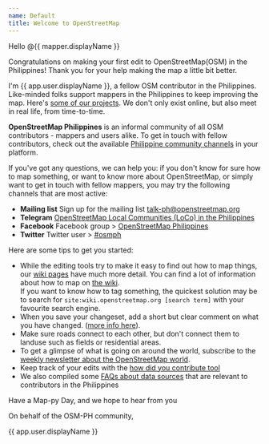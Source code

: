 ```yaml
---
name: Default
title: Welcome to OpenStreetMap
---
```


Hello @{{ mapper.displayName }}

Congratulations on making your first edit to OpenStreetMap(OSM) in the Philippines! Thank you for your help making the map a little bit better.

I'm {{ app.user.displayName }}, a fellow OSM contributor in the Philippines. Like-minded folks support mappers in the Philippines to keep improving the map. Here's [some of our projects](https://openstreetmap.org/wiki/Philippines/Projects). We don't only exist online, but also meet in real life, from time-to-time.

**OpenStreetMap Philippines** is an informal community of all OSM contributors - mappers and users alike. To get in touch with fellow contributors, check out the available [Philippine community channels](https://osm.org/wiki/PH) in your platform.

If you've got any questions, we can help you: if you don't know for sure how to map something, or want to know more about OpenStreetMap, or simply want to get in touch with fellow mappers, you may try the following channels that are most active:

- **Mailing list** Sign up for the mailing list [talk-ph@openstreetmap.org](https://lists.openstreetmap.org/listinfo/talk-ph)
- **Telegram** [OpenStreetMap Local Communities (LoCo) in the Philippines](https://t.me/OSMph)
- **Facebook** Facebook group > [OpenStreetMap Philippines](https://www.facebook.com/OSMPH)
- **Twitter** Twitter user > [#osmph](https://twitter.com/hashtag/osmph?f=live)

Here are some tips to get you started:

- While the editing tools try to make it easy to find out how to map things, our [wiki pages](https://wiki.openstreetmap.org/wiki/) have much more detail. You can find a lot of information about how to map on [the wiki](https://wiki.openstreetmap.org/wiki/).  
If you want to know how to tag something, the quickest solution may be to search for `site:wiki.openstreetmap.org [search term]` with your favourite search engine.
- When you save your changeset, add a short but clear comment on what you have changed. ([more info here](https://wiki.openstreetmap.org/wiki/Good_changeset_comments)).
- Make sure roads connect to each other, but don't connect them to landuse such as fields or residential areas.
- To get a glimpse of what is going on around the world, subscribe to the [weekly newsletter about the OpenStreetMap world](https://weeklyosm.eu/).
- Keep track of your edits with the [how did you contribute tool](http://hdyc.neis-one.org/)
- We also compiled some [FAQs about data sources](https://hackmd.io/@osmph/BJx5exZWw) that are relevant to contributors in the Philippines

Have a Map-py Day, and we hope to hear from you

On behalf of the OSM-PH community,

{{ app.user.displayName }}
